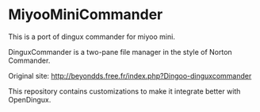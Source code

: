 MiyooMiniCommander
===============

This is a port of dingux commander for miyoo mini.

DinguxCommander is a two-pane file manager in the style of Norton Commander.

Original site: http://beyondds.free.fr/index.php?Dingoo-dinguxcommander

This repository contains customizations to make it integrate better with OpenDingux.
